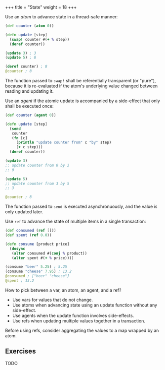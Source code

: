 +++
title = "State"
weight = 18
+++

Use an _atom_ to advance state in a thread-safe manner:

```clojure
(def counter (atom 0))

(defn update [step]
  (swap! counter #(+ % step))
  (deref counter))

(update 3) ; 3
(update 5) ; 8

(deref counter) ; 8
@counter ; 8
```

The function passed to `swap!` shall be referentially transparent (or
"pure"), because it is re-evaluated if the atom's underlying value
changed between reading and updating it.

Use an _agent_ if the atomic update is accompanied by a side-effect
that only shall be executed once:

```clojure
(def counter (agent 0))

(defn update [step]
  (send
   counter
   (fn [c]
     (println "update counter from" c "by" step)
     (+ c step)))
  (deref counter))

(update 3)
;; update counter from 0 by 3
;; 0

(update 5)
;; update counter from 3 by 5
;; 3

@counter ; 8
```

The function passed to `send` is executed asynchronuously, and the
value is only updated later.

Use `ref` to advance the state of multiple items in a single
transaction:

```clojure
(def consumed (ref []))
(def spent (ref 0.0))

(defn consume [product price]
  (dosync
   (alter consumed #(conj % product))
   (alter spent #(+ % price))))

(consume "beer" 5.25) ; 5.25
(consume "cheese" 7.95) ; 13.2
@consumed ; ["beer" "cheese"]
@spent ; 13.2
```

How to pick between a var, an atom, an agent, and a ref?

- Use vars for values that do not change.
- Use atoms when advancing state using an update function without any side-effect.
- Use agents when the update function involves side-effects.
- Use refs when updating multiple values together in a transaction.

Before using refs, consider aggregating the values to a map wrapped by an atom.

## Exercises

TODO